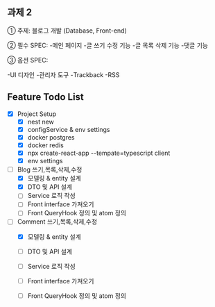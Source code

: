 ## 과제 2

① 주제: 블로그 개발 (Database, Front-end)

② 필수 SPEC:
-메인 페이지
-글 쓰기 수정 기능
-글 목록 삭제 기능
-댓글 기능


③ 옵션 SPEC:

-UI 디자인
-관리자 도구
-Trackback
-RSS

## Feature Todo List
- [x] Project Setup
  - [x] nest new
  - [x] configService & env settings
  - [x] docker postgres
  - [x] docker redis
  - [x] npx create-react-app --tempate=typescript client
  - [x] env settings

- [ ] Blog 쓰기,목록,삭제,수정
  - [x]  모델링 & entity 설계
  - [x]  DTO 및 API 설계
  - [ ]  Service 로직 작성
  - [ ]  Front interface 가져오기
  - [ ]  Front QueryHook 정의 및 atom 정의

- [ ] Comment 쓰기,목록,삭제,수정
  - [x]  모델링 & entity 설계
  - [ ]  DTO 및 API 설계
  - [ ]  Service 로직 작성
  - [ ]  Front interface 가져오기
  - [ ]  Front QueryHook 정의 및 atom 정의

